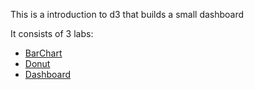 This is a introduction to d3 that builds a small dashboard

It consists of 3 labs:

- [BarChart](BarChart.md)
- [Donut](Donut.md)
- [Dashboard](Dashboard.md)